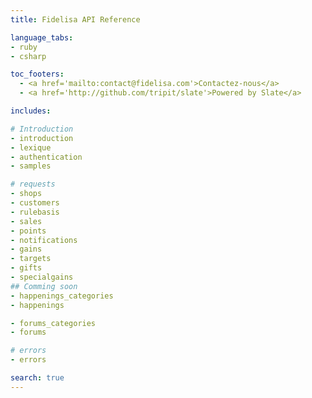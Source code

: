 ```yaml
---
title: Fidelisa API Reference

language_tabs:
- ruby
- csharp

toc_footers:
  - <a href='mailto:contact@fidelisa.com'>Contactez-nous</a>
  - <a href='http://github.com/tripit/slate'>Powered by Slate</a>

includes:

# Introduction
- introduction
- lexique
- authentication
- samples

# requests
- shops
- customers
- rulebasis
- sales
- points
- notifications
- gains
- targets
- gifts
- specialgains
## Comming soon
- happenings_categories
- happenings

- forums_categories
- forums

# errors
- errors

search: true
---
```

